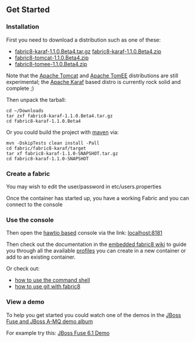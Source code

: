 ## Get Started

### Installation

First you need to download a distribution such as one of these:

* [fabric8-karaf-1.1.0.Beta4.tar.gz](http://central.maven.org/maven2/io/fabric8/fabric8-karaf/1.1.0.Beta4/fabric8-karaf-1.1.0.Beta4.tar.gz) [fabric8-karaf-1.1.0.Beta4.zip](http://central.maven.org/maven2/io/fabric8/fabric8-karaf/1.1.0.Beta4/fabric8-karaf-1.1.0.Beta4.zip)
* [fabric8-tomcat-1.1.0.Beta4.zip](http://central.maven.org/maven2/io/fabric8/runtime/fabric8-tomcat/1.1.0.Beta4/fabric8-tomcat-1.1.0.Beta4.zip)
* [fabric8-tomee-1.1.0.Beta4.zip](http://central.maven.org/maven2/io/fabric8/runtime/fabric8-tomee/1.1.0.Beta4/fabric8-tomee-1.1.0.Beta4.zip)

Note that the [Apache Tomcat](https://tomcat.apache.org/) and [Apache TomEE](http://tomee.apache.org/) distributions are still experimental; the [Apache Karaf](http://karaf.apache.org/) based distro is currently rock solid and complete ;)

Then unpack the tarball:

    cd ~/Downloads
    tar zxf fabric8-karaf-1.1.0.Beta4.tar.gz
    cd fabric8-karaf-1.1.0.Beta4

Or you could build the project with [maven](http://maven.apache.org/) via:

    mvn -DskipTests clean install -Pall
    cd fabric/fabric8-karaf/target
    tar xf fabric8-karaf-1.1.0-SNAPSHOT.tar.gz
    cd fabric8-karaf-1.1.0-SNAPSHOT

### Create a fabric

You may wish to edit the user/password in etc/users.properties

Once the container has started up, you have a working Fabric and you can connect to the console

### Use the console

Then open the [hawtio based](http://hawt.io/) console via the link: <a class="btn" href="http://localhost:8181/">localhost:8181</a>

Then check out the documentation in the [embedded fabric8 wiki](http://localhost:8181/hawtio/index.html#/wiki/branch/1.0/view/fabric/profiles) to guide you through all the available [profiles](#/site/book/doc/index.md?chapter=profiles_md) you can create in a new container or add to an existing container.

Or check out:

 * [how to use the command shell](#/site/book/doc/index.md?chapter=agent_md)
 * [how to use git with fabric8](#/site/book/doc/index.md?chapter=git_md)

### View a demo

To help you get started you could watch one of the demos in the  <a class="btn" href="https://vimeo.com/album/2635012">JBoss Fuse and JBoss A-MQ demo album</a>

For example try this: <a class="btn" href="https://vimeo.com/80625940">JBoss Fuse 6.1 Demo</a>
